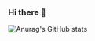 ### Hi there 👋

![Anurag's GitHub stats](https://github-readme-stats.vercel.app/api?username=nathanwaddell121107&show_icons=true&theme=radical&include_all_commits=true&count_private=true)
